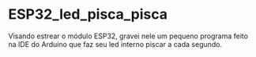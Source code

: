 # ESP32_led_pisca_pisca
Visando estrear o módulo ESP32, gravei nele um pequeno programa feito na IDE do Arduino que faz seu led interno piscar a cada segundo.

